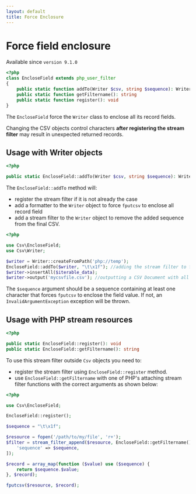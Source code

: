 ```yaml
---
layout: default
title: Force Enclosure
---
```


# Force field enclosure

<p class="message-info">Available since <code>version 9.1.0</code></p>

~~~php
<?php
class EncloseField extends php_user_filter
{
    public static function addTo(Writer $csv, string $sequence): Writer
    public static function getFiltername(): string
    public static function register(): void
}
~~~

The `EncloseField` force the `Writer` class to enclose all its record fields.

<p class="message-warning">Changing the CSV objects control characters <strong>after registering the stream filter</strong> may result in unexpected returned records.</p>


## Usage with Writer objects

~~~php
<?php

public static EncloseField::addTo(Writer $csv, string $sequence): Writer
~~~

The `EncloseField::addTo` method will:

- register the stream filter if it is not already the case
- add a formatter to the `Writer` object to force `fputcsv` to enclose all record field
- add a stream filter to the `Writer` object to remove the added sequence from the final CSV.

~~~php
<?php

use Csv\EncloseField;
use Csv\Writer;

$writer = Writer::createFromPath('php://temp');
EncloseField::addTo($writer, "\t\x1f"); //adding the stream filter to force enclosure
$writer->insertAll($iterable_data);
$writer->output('mycsvfile.csv'); //outputting a CSV Document with all its field enclosed
~~~

<p class="message-warning">The <code>$sequence</code> argument should be a sequence containing at least one character that forces <code>fputcsv</code> to enclose the field value. If not, an <code>InvalidArgumentException</code> exception will be thrown.</p>

## Usage with PHP stream resources

~~~php
<?php

public static EncloseField::register(): void
public static EncloseField::getFiltername(): string
~~~

To use this stream filter outside `Csv` objects you need to:

- register the stream filter using `EncloseField::register` method.
- use `EncloseField::getFiltername` with one of PHP's attaching stream filter functions with the correct arguments as shown below:

~~~php
<?php

use Csv\EncloseField;

EncloseField::register();

$sequence = "\t\x1f";

$resource = fopen('/path/to/my/file', 'r+');
$filter = stream_filter_append($resource, EncloseField::getFiltername(), STREAM_FILTER_WRITE, [
    'sequence' => $sequence,
]);

$record = array_map(function ($value) use ($sequence) {
	return $sequence.$value;
}, $record);

fputcsv($resource, $record);
~~~